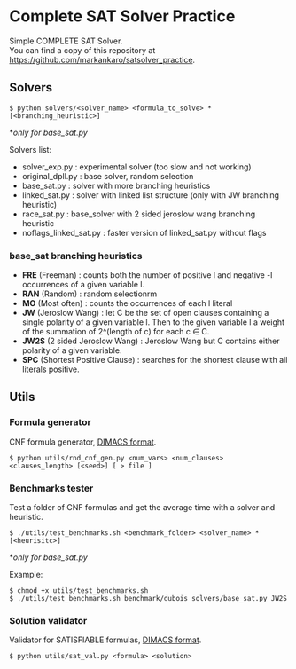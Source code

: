 # Complete SAT Solver Practice
Simple COMPLETE SAT Solver. \
You can find a copy of this repository at https://github.com/markankaro/satsolver_practice. 

## Solvers

```
$ python solvers/<solver_name> <formula_to_solve> *[<branching_heuristic>]
```
\**only for base_sat.py*


Solvers list:
* solver_exp.py : experimental solver (too slow and not working)
* original_dpll.py : base solver, random selection
* base_sat.py : solver with more branching heuristics
* linked_sat.py : solver with linked list structure (only with JW branching heuristic)
* race_sat.py : base_solver with 2 sided jeroslow wang branching heuristic
* noflags_linked_sat.py : faster version of linked_sat.py without flags

### base_sat branching heuristics
* **FRE** (Freeman) : counts both the number of positive l and negative -l occurrences of a given variable l.
* **RAN** (Random) : random selectionrm
* **MO** (Most often) : counts the occurrences of each l literal
* **JW** (Jeroslow Wang) : let C be the set of open clauses containing a single polarity of a given variable l. Then to the given variable l a weight of the summation of 2^(length of c) for each c ∈ C.
* **JW2S** (2 sided Jeroslow Wang) : Jeroslow Wang but C contains either polarity of a given variable.
* **SPC** (Shortest Positive Clause) : searches for the shortest clause with all literals positive.


## Utils
### Formula generator


CNF formula generator, [DIMACS format].

```
$ python utils/rnd_cnf_gen.py <num_vars> <num_clauses> <clauses_length> [<seed>] [ > file ]
```

### Benchmarks tester

Test a folder of CNF formulas and get the average time with a solver and heuristic.

```
$ ./utils/test_benchmarks.sh <benchmark_folder> <solver_name> *[<heurisitc>]
```
\**only for base_sat.py*

Example:
```
$ chmod +x utils/test_benchmarks.sh
$ ./utils/test_benchmarks.sh benchmark/dubois solvers/base_sat.py JW2S
```

### Solution validator

Validator for SATISFIABLE formulas, [DIMACS format]. 

```
$ python utils/sat_val.py <formula> <solution>
```

[DIMACS format]: http://www.satcompetition.org/2004/format-solvers2004.html
